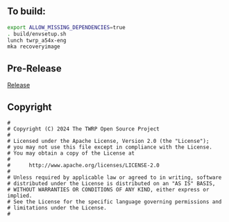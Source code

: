 ## To build:

```bash
export ALLOW_MISSING_DEPENDENCIES=true
. build/envsetup.sh
lunch twrp_a54x-eng
mka recoveryimage
```
## Pre-Release
[Release](https://github.com/chingmiles/android_device_samsung_a54x/releases)


## Copyright

```
#
# Copyright (C) 2024 The TWRP Open Source Project
#
# Licensed under the Apache License, Version 2.0 (the "License");
# you may not use this file except in compliance with the License.
# You may obtain a copy of the License at
#
#      http://www.apache.org/licenses/LICENSE-2.0
#
# Unless required by applicable law or agreed to in writing, software
# distributed under the License is distributed on an "AS IS" BASIS,
# WITHOUT WARRANTIES OR CONDITIONS OF ANY KIND, either express or implied.
# See the License for the specific language governing permissions and
# limitations under the License.
#
```
